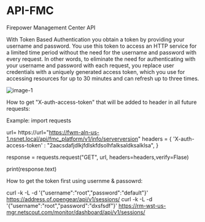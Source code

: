 # API-FMC
Firepower Management Center API


With Token Based Authentication you obtain a token by providing your username and password. You use this token to access an HTTP service for a limited time period without the need for the username and password with every request. In other words, to eliminate the need for authenticating with your username and password with each request, you replace user credentials with a uniquely generated access token, which you use for accessing resources for up to 30 minutes and can refresh up to three times. 

![image-1](https://user-images.githubusercontent.com/16725668/105071594-a868ac80-5a39-11eb-8320-40e478cc8899.jpg)




How to get "X-auth-access-token" that will be added to header in all future requests:

Example:
import requests

url= https://url="https://fwm-aln-us-1.nsnet.local/api/fmc_platform/v1/info/serverversion"
headers = {
           'X-auth-access-token' : "2aacsdafjdlkjfdlskfdsolhfalksaldksalklsa",
           }
           
response = requests.request("GET", url, headers=headers,verify=Flase)

print(response.text)


How to get the token first using usernme & passowrd:

curl -k -L -d '{"username":"root","password":"default"}' https://address.of.opengear/api/v1/sessions/
curl -k -L -d '{"username":"root","password":"dxsfsdf"}' https://rm-wst-us-mgr.netscout.com/monitor/dashboard/api/v1/sessions/

